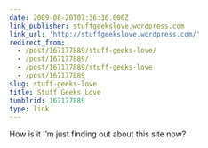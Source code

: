 ```yaml
---
date: 2009-08-20T07:36:36.000Z
link_publisher: stuffgeekslove.wordpress.com
link_url: 'http://stuffgeekslove.wordpress.com/'
redirect_from:
  - /post/167177889/stuff-geeks-love/
  - /post/167177889/
  - /post/167177889/stuff-geeks-love
  - /post/167177889
slug: stuff-geeks-love
title: Stuff Geeks Love
tumblrid: 167177889
type: link
---
```

<p>How is it I&rsquo;m just finding out about this site now?</p>

